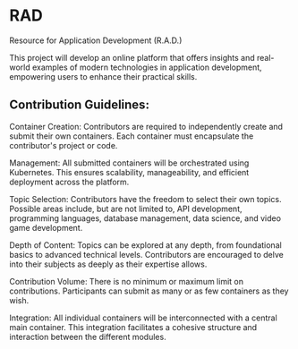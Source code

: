# RAD
Resource for Application Development (R.A.D.)

This project will develop an online platform that offers insights and real-world examples of modern technologies in application development, empowering users to enhance their practical skills.

## Contribution Guidelines:

Container Creation: Contributors are required to independently create and submit their own containers. Each container must encapsulate the contributor's project or code.

Management: All submitted containers will be orchestrated using Kubernetes. This ensures scalability, manageability, and efficient deployment across the platform.

Topic Selection: Contributors have the freedom to select their own topics. Possible areas include, but are not limited to, API development, programming languages, database management, data science, and video game development.

Depth of Content: Topics can be explored at any depth, from foundational basics to advanced technical levels. Contributors are encouraged to delve into their subjects as deeply as their expertise allows.

Contribution Volume: There is no minimum or maximum limit on contributions. Participants can submit as many or as few containers as they wish.

Integration: All individual containers will be interconnected with a central main container. This integration facilitates a cohesive structure and interaction between the different modules.
